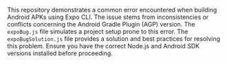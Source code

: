 This repository demonstrates a common error encountered when building Android APKs using Expo CLI. The issue stems from inconsistencies or conflicts concerning the Android Gradle Plugin (AGP) version. The `expoBug.js` file simulates a project setup prone to this error. The `expoBugSolution.js` file provides a solution and best practices for resolving this problem.  Ensure you have the correct Node.js and Android SDK versions installed before proceeding.